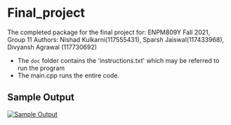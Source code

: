 # Final_project
The completed package for the final project for: ENPM809Y Fall 2021, Group 11
Authors: Nishad Kulkarni(117555431), Sparsh Jaiswal(117433968), Divyansh Agrawal (117730692) 

- The `doc` folder contains the 'instructions.txt' which may be referred to run the program 
- The main.cpp runs the entire code.

## Sample Output

[![Sample Output](https://img.youtube.com/vi/vgZzwx6SoD4/0.jpg)](https://youtu.be/vgZzwx6SoD4)
